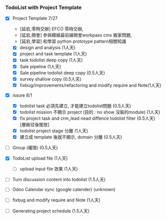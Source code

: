 
### TodoList with Project Template
- [X] Project Template 7/27 
    - [延宕,零時交辦] EFCO 零時交辦, 
    - [延宕,開會] 參與韓娛最前線開會workpass cms 搬家問題,
    - [延宕,學習] 和學習 python prototype pattern相關知識
    - [X] design and analysis               (1人天)
    - [X] project and task template         (1人天)
    - [X] task todolist deep copy           (1人天)
    - [X] Sale pipeline                     (1人天)
    - [X] Sale pipeline todolist deep copy  (0.5人天)
    - [X] survey shallow copy                (0.5人天)
    - [X] fixbug/improvements/refactoring and modify require and Note(1人天)
- [X] issure 8/1
	- [X] todolist task 必須先建立, 才能建立todolist問題 (0.5人天)
    - [X] todolist mission 不顯示 project (目的 : no show 沒裝的module) (1人天)
    - [X] fix project task and crm_lead nead diffence todolist filter (0.5人天) [層級往後擺放]
    - [X] todolist project stage 分離 (1人天)
    - [X] 建立成 template 後就不顯示, domain 分離 (0.5人天)
- [ ] Group (權限)                           (0.5人天)
- [X] TodoList upload file                   (1人天)
    - [ ] upload input file 效果             (1人天) 
- [ ] Turn discussion content into todolist (1.5人天)
- [ ] Odoo Calendar sync (google calender)  (unknown)
- [ ] fixbug and modify require and Note    (1人天)
- [ ] Generating project schedule           (1.5人天)

